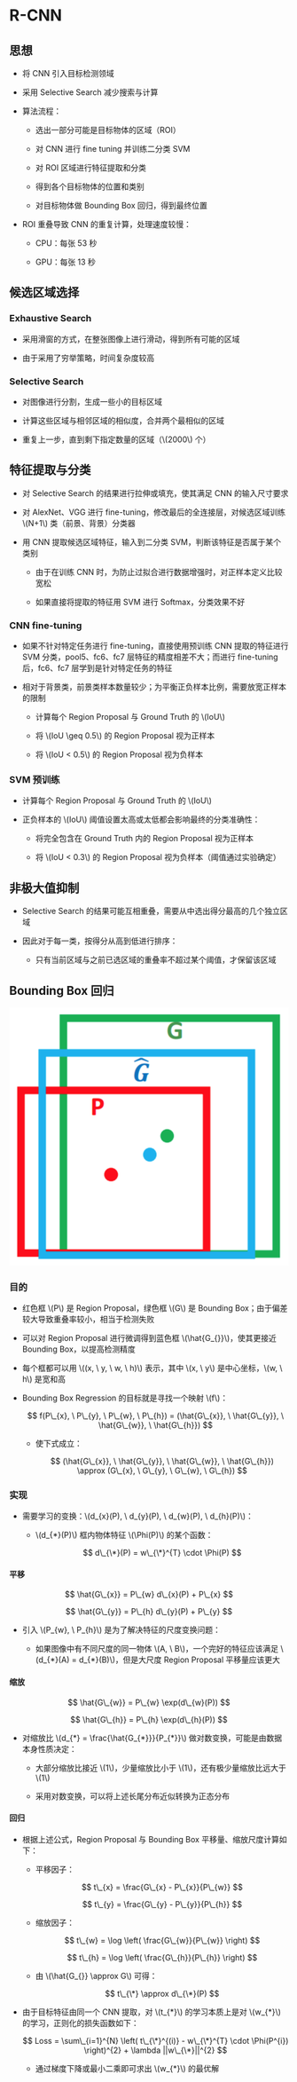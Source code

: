 <script type="text/javascript" src="http://cdn.mathjax.org/mathjax/latest/MathJax.js?config=default"></script>

# R-CNN

## 思想

- 将 CNN 引入目标检测领域

- 采用 Selective Search 减少搜索与计算

- 算法流程：

	- 选出一部分可能是目标物体的区域（ROI）
	
	- 对 CNN 进行 fine tuning 并训练二分类 SVM

	- 对 ROI 区域进行特征提取和分类

	- 得到各个目标物体的位置和类别

	- 对目标物体做 Bounding Box 回归，得到最终位置

- ROI 重叠导致 CNN 的重复计算，处理速度较慢：

	- CPU：每张 53 秒

	- GPU：每张 13 秒

## 候选区域选择

### Exhaustive Search

- 采用滑窗的方式，在整张图像上进行滑动，得到所有可能的区域

- 由于采用了穷举策略，时间复杂度较高

### Selective Search

- 对图像进行分割，生成一些小的目标区域

- 计算这些区域与相邻区域的相似度，合并两个最相似的区域

- 重复上一步，直到剩下指定数量的区域（\\(2000\\) 个）

## 特征提取与分类

- 对 Selective Search 的结果进行拉伸或填充，使其满足 CNN 的输入尺寸要求

- 对 AlexNet、VGG 进行 fine-tuning，修改最后的全连接层，对候选区域训练 \\(N+1\\) 类（前景、背景）分类器

- 用 CNN 提取候选区域特征，输入到二分类 SVM，判断该特征是否属于某个类别

	- 由于在训练 CNN 时，为防止过拟合进行数据增强时，对正样本定义比较宽松

	- 如果直接将提取的特征用 SVM 进行 Softmax，分类效果不好

### CNN fine-tuning

- 如果不针对特定任务进行 fine-tuning，直接使用预训练 CNN 提取的特征进行 SVM 分类，pool5、fc6、fc7 层特征的精度相差不大；而进行 fine-tuning 后，fc6、fc7 层学到是针对特定任务的特征

- 相对于背景类，前景类样本数量较少；为平衡正负样本比例，需要放宽正样本的限制

	- 计算每个 Region Proposal 与 Ground Truth 的 \\(IoU\\)
	
	- 将 \\(IoU \geq 0.5\\) 的 Region Proposal 视为正样本

	- 将 \\(IoU < 0.5\\) 的 Region Proposal 视为负样本

### SVM 预训练

- 计算每个 Region Proposal 与 Ground Truth 的 \\(IoU\\)

- 正负样本的 \\(IoU\\) 阈值设置太高或太低都会影响最终的分类准确性：

	- 将完全包含在 Ground Truth 内的 Region Proposal 视为正样本

	- 将 \\(IoU < 0.3\\) 的 Region Proposal 视为负样本（阈值通过实验确定）

## 非极大值抑制

- Selective Search 的结果可能互相重叠，需要从中选出得分最高的几个独立区域

- 因此对于每一类，按得分从高到低进行排序：

	- 只有当前区域与之前已选区域的重叠率不超过某个阈值，才保留该区域

## Bounding Box 回归

![img](images/bounding_box.png)

### 目的

- 红色框 \\(P\\) 是 Region Proposal，绿色框 \\(G\\) 是 Bounding Box；由于偏差较大导致重叠率较小，相当于检测失败

- 可以对 Region Proposal 进行微调得到蓝色框 \\(\hat{G\_{}}\\)，使其更接近 Bounding Box，以提高检测精度

- 每个框都可以用 \\((x, \ y, \ w, \ h)\\) 表示，其中 \\(x, \ y\\) 是中心坐标，\\(w, \ h\\) 是宽和高

- Bounding Box Regression 的目标就是寻找一个映射 \\(f\\)：

	$$ f(P\_{x}, \ P\_{y}, \ P\_{w}, \ P\_{h}) = (\hat{G\_{x}}, \ \hat{G\_{y}}, \ \hat{G\_{w}}, \ \hat{G\_{h}}) $$

	- 使下式成立：

		$$ (\hat{G\_{x}}, \ \hat{G\_{y}}, \ \hat{G\_{w}}, \ \hat{G\_{h}}) \approx (G\_{x}, \ G\_{y}, \ G\_{w}, \ G\_{h}) $$

### 实现

- 需要学习的变换：\\(d\_{x}(P), \ d\_{y}(P), \ d\_{w}(P), \ d\_{h}(P)\\)：

	- \\(d\_{\*}(P)\\) 框内物体特征 \\(\Phi(P)\\) 的某个函数：

		$$ d\_{\*}(P) = w\_{\*}^{T} \cdot \Phi(P) $$

#### 平移

$$ \hat{G\_{x}} = P\_{w} d\_{x}(P) + P\_{x} $$
	
$$ \hat{G\_{y}} = P\_{h} d\_{y}(P) + P\_{y} $$

- 引入 \\(P\_{w}, \ P\_{h}\\) 是为了解决特征的尺度变换问题：

	- 如果图像中有不同尺度的同一物体 \\(A, \ B\\)，一个完好的特征应该满足 \\(d\_{\*}(A) = d\_{\*}(B)\\)，但是大尺度 Region Proposal 平移量应该更大

#### 缩放

$$ \hat{G\_{w}} = P\_{w} \exp(d\_{w}(P)) $$

$$ \hat{G\_{h}} = P\_{h} \exp(d\_{h}(P)) $$

- 对缩放比 \\(d\_{\*} = \frac{\hat{G\_{\*}}}{P\_{\*}}\\) 做对数变换，可能是由数据本身性质决定：

	- 大部分缩放比接近 \\(1\\)，少量缩放比小于 \\(1\\)，还有极少量缩放比远大于 \\(1\\)

	- 采用对数变换，可以将上述长尾分布近似转换为正态分布

#### 回归

- 根据上述公式，Region Proposal 与 Bounding Box 平移量、缩放尺度计算如下：

	- 平移因子：

		$$ t\_{x} = \frac{G\_{x} - P\_{x}}{P\_{w}} $$

		$$ t\_{y} = \frac{G\_{y} - P\_{y}}{P\_{h}} $$

	- 缩放因子：

		$$ t\_{w} = \log \left( \frac{G\_{w}}{P\_{w}} \right) $$
		
		$$ t\_{h} = \log \left( \frac{G\_{h}}{P\_{h}} \right) $$

	- 由 \\(\hat{G\_{}} \approx G\\) 可得：

		$$ t\_{\*} \approx d\_{\*}(P) $$

- 由于目标特征由同一个 CNN 提取，对 \\(t\_{\*}\\) 的学习本质上是对 \\(w\_{\*}\\) 的学习，正则化的损失函数如下：

	$$ Loss = \sum\_{i=1}^{N} \left( t\_{\*}^{(i)} - w\_{\*}^{T} \cdot \Phi(P^{i}) \right)^{2} + \lambda ||w\_{\*}||^{2} $$

	- 通过梯度下降或最小二乘即可求出 \\(w\_{\*}\\) 的最优解